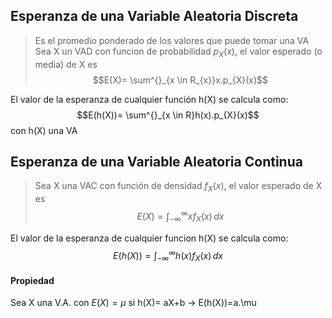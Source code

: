 ## Esperanza de una Variable Aleatoria Discreta
 > Es el promedio ponderado de los valores que puede tomar una VA
 > Sea X un VAD con funcion de probabilidad $p_X(x)$, el valor esperado (o media) de X es $$E(X)= \sum^{}_{x \in R_{x}}x.p_{X}(x)$$
 
 El valor de la esperanza de cualquier función h(X) se calcula como: 
 $$E(h(X))= \sum^{}_{x \in R}h(x).p_{X}(x)$$
 con h(X) una VA
## Esperanza de una Variable Aleatoria Continua 
> Sea X una VAC con función de densidad $f_X(x)$, el valor esperado de X es 
> $$E(X)= \int_{-\infty}^\infty  xf_{X}(x)\, dx $$

El valor de la esperanza de cualquier funcion h(X) se calcula como: 
$$E(h(X))= \int_{-\infty}^\infty  h(x)f_{X}(x)\, dx $$
#### Propiedad 
Sea X una V.A. con $E(X)=\mu$ si h(X)= aX+b -> E(h(X))=a.\mu